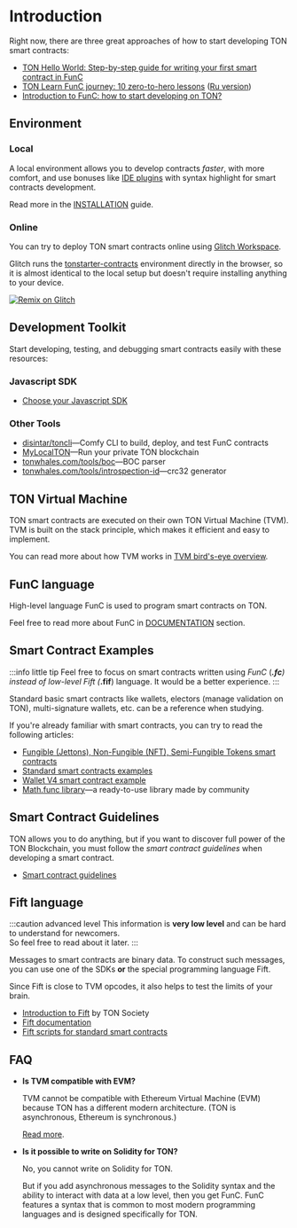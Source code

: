 # Introduction


Right now, there are three great approaches of how to start developing TON smart contracts:
* [TON Hello World: Step-by-step guide for writing your first smart contract in FunC](https://society.ton.org/ton-hello-world-step-by-step-guide-for-writing-your-first-smart-contract-in-func)
* [TON Learn FunC journey: 10 zero-to-hero lessons](https://society.ton.org/func-journey-part-1) ([Ru version](https://github.com/romanovichim/TonFunClessons_ru))
* [Introduction to FunC: how to start developing on TON?](https://dev.to/dvlkv/introduction-in-func-how-to-start-developing-in-ton-50hp)

## Environment

### Local

A local environment allows you to develop contracts _faster_, with more comfort, and use bonuses like [IDE plugins](/develop/smart-contracts/environment/ide-plugins) with syntax highlight for smart contracts development.

Read more in the [INSTALLATION](/develop/smart-contracts/environment/installation) guide.

### Online

You can try to deploy TON smart contracts online using [Glitch Workspace](https://glitch.com/edit/#!/remix/clone-from-repo?&REPO_URL=https%3A%2F%2Fgithub.com%2Fton-defi-org%2Ftonstarter-contracts.git).

Glitch runs the [tonstarter-contracts](https://github.com/ton-defi-org/tonstarter-contracts) environment directly in the browser, so it is almost identical to the local setup but doesn't require installing anything to your device.

[![Remix on Glitch](https://cdn.glitch.com/2703baf2-b643-4da7-ab91-7ee2a2d00b5b%2Fremix-button-v2.svg)](https://glitch.com/edit/#!/remix/clone-from-repo?&REPO_URL=https%3A%2F%2Fgithub.com%2Fton-defi-org%2Ftonstarter-contracts.git)


## Development Toolkit

Start developing, testing, and debugging smart contracts easily with these resources:

### Javascript SDK

* [Choose your Javascript SDK](/develop/smart-contracts/sdk/javascript)

### Other Tools

* [disintar/toncli](/develop/smart-contracts/sdk/toncli)—Comfy CLI to build, deploy, and test FunC contracts
* [MyLocalTON](/participate/nodes/local-ton)—Run your private TON blockchain
* [tonwhales.com/tools/boc](https://tonwhales.com/tools/boc)—BOC parser
* [tonwhales.com/tools/introspection-id](https://tonwhales.com/tools/introspection-id)—crc32 generator

## TON Virtual Machine

TON smart contracts are executed on their own TON Virtual Machine (TVM).  
TVM is built on the stack principle, which makes it efficient and easy to implement.  

You can read more about how TVM works in [TVM bird's-eye overview](/learn/tvm-instructions/tvm_overview).

## FunC language

High-level language FunC is used to program smart contracts on TON.

Feel free to read more about FunC in [DOCUMENTATION](/develop/func/overview.md) section.


## Smart Contract Examples

:::info little tip
Feel free to focus on smart contracts written using _FunC_  (***.fc**) instead of low-level *Fift* (***.fif**) language. It would be a better experience.
:::

Standard basic smart contracts like wallets, electors (manage validation on TON), multi-signature wallets, etc. can be a reference when studying.

If you're already familiar with smart contracts, you can try to read the following articles:

- [Fungible (Jettons), Non-Fungible (NFT), Semi-Fungible Tokens smart contracts](https://github.com/ton-blockchain/token-contract/tree/main)
- [Standard smart contracts examples](https://github.com/ton-blockchain/ton/tree/master/crypto/smartcont)
- [Wallet V4 smart contract example](https://github.com/ton-blockchain/wallet-contract)
- [Math.func library](https://github.com/TonoxDeFi/math.func)—a ready-to-use library made by community

## Smart Contract Guidelines

TON allows you to do anything, but if you want to discover full power of the TON Blockchain, you must follow the _smart contract guidelines_ when developing a smart contract.

* [Smart contract guidelines](/develop/smart-contracts/guidelines)

## Fift language

:::caution advanced level
This information is **very low level** and can be hard to understand for newcomers.  
So feel free to read about it later.
:::

Messages to smart contracts are binary data. To construct such messages, you can use one of the SDKs **or** the special programming language Fift.

Since Fift is close to TVM opcodes, it also helps to test the limits of your brain.

- [Introduction to Fift](http://society.ton.org/introduction-to-fift) by TON Society
- [Fift documentation](https://ton.org/fiftbase.pdf)
- [Fift scripts for standard smart contracts](https://github.com/ton-blockchain/ton/tree/master/crypto/smartcont)


## FAQ

- **Is TVM compatible with EVM?**

   TVM cannot be compatible with Ethereum Virtual Machine (EVM) because TON has a different modern architecture. (TON is asynchronous, Ethereum is synchronous.)

   [Read more](https://telegra.ph/Its-time-to-try-something-new-Asynchronous-smart-contracts-03-25).

- **Is it possible to write on Solidity for TON?**

   No, you cannot write on Solidity for TON. 

   But if you add asynchronous messages to the Solidity syntax and the ability to interact with data at a low level, then you get FunC. FunC features a syntax that is common to most modern programming languages and is designed specifically for TON.
